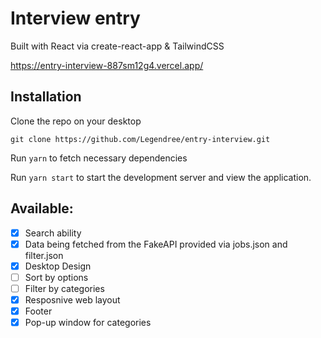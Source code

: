 # Interview entry

Built with React via create-react-app & TailwindCSS

https://entry-interview-887sm12g4.vercel.app/

## Installation

Clone the repo on your desktop

```
git clone https://github.com/Legendree/entry-interview.git
```

Run `yarn` to fetch necessary dependencies

Run `yarn start` to start the development server and view the application.

## Available:

- [x] Search ability
- [x] Data being fetched from the FakeAPI provided via jobs.json and filter.json
- [x] Desktop Design
- [ ] Sort by options
- [ ] Filter by categories
- [x] Resposnive web layout
- [x] Footer
- [x] Pop-up window for categories
